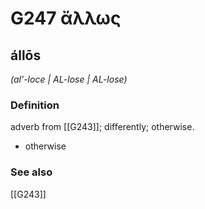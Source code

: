 # G247 ἄλλως

## állōs

_(al'-loce | AL-lose | AL-lose)_

### Definition

adverb from [[G243]]; differently; otherwise.

- otherwise

### See also

[[G243]]

